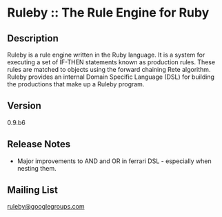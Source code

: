 Ruleby :: The Rule Engine for Ruby
==================================

Description
-----------
Ruleby is a rule engine written in the Ruby language. It is a system for executing a set 
of IF-THEN statements known as production rules. These rules are matched to objects using 
the forward chaining Rete algorithm. Ruleby provides an internal Domain Specific Language 
(DSL) for building the productions that make up a Ruleby program.

Version 
-------
0.9.b6

Release Notes
-------------

  + Major improvements to AND and OR in ferrari DSL - especially when nesting them.

Mailing List
------------
ruleby@googlegroups.com
